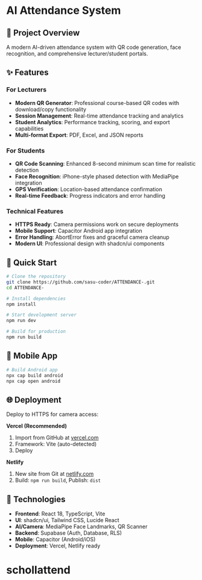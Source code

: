 # AI Attendance System

## 🎯 Project Overview

A modern AI-driven attendance system with QR code generation, face recognition, and comprehensive lecturer/student portals.

## ✨ Features

### **For Lecturers**
- **Modern QR Generator**: Professional course-based QR codes with download/copy functionality
- **Session Management**: Real-time attendance tracking and analytics
- **Student Analytics**: Performance tracking, scoring, and export capabilities
- **Multi-format Export**: PDF, Excel, and JSON reports

### **For Students**  
- **QR Code Scanning**: Enhanced 8-second minimum scan time for realistic detection
- **Face Recognition**: iPhone-style phased detection with MediaPipe integration
- **GPS Verification**: Location-based attendance confirmation
- **Real-time Feedback**: Progress indicators and error handling

### **Technical Features**
- **HTTPS Ready**: Camera permissions work on secure deployments
- **Mobile Support**: Capacitor Android app integration
- **Error Handling**: AbortError fixes and graceful camera cleanup
- **Modern UI**: Professional design with shadcn/ui components

## 🚀 Quick Start

```bash
# Clone the repository
git clone https://github.com/sasu-coder/ATTENDANCE-.git
cd ATTENDANCE-

# Install dependencies
npm install

# Start development server
npm run dev

# Build for production
npm run build
```

## 📱 Mobile App

```bash
# Build Android app
npx cap build android
npx cap open android
```

## 🌐 Deployment

Deploy to HTTPS for camera access:

**Vercel (Recommended)**
1. Import from GitHub at [vercel.com](https://vercel.com)
2. Framework: Vite (auto-detected)
3. Deploy

**Netlify**
1. New site from Git at [netlify.com](https://netlify.com)
2. Build: `npm run build`, Publish: `dist`

## 🔧 Technologies

- **Frontend**: React 18, TypeScript, Vite
- **UI**: shadcn/ui, Tailwind CSS, Lucide React
- **AI/Camera**: MediaPipe Face Landmarks, QR Scanner
- **Backend**: Supabase (Auth, Database, RLS)
- **Mobile**: Capacitor (Android/iOS)
- **Deployment**: Vercel, Netlify ready
# schollattend
